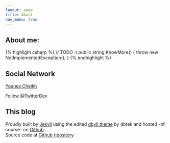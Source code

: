 ```yaml
---
layout: page
title: About
nav_menu: true
---
```


## About me: 
{% highlight csharp %}
    // TODO :) 
    public string KnowMore() {
        throw new NotImplementedException();
    }
{% endhighlight %}

## Social Network 

<div class="LI-profile-badge"  data-version="v1" data-size="medium" data-locale="fr_FR" data-type="horizontal" data-theme="light" data-vanity="cyounes"><a class="LI-simple-link" href='https://fr.linkedin.com/in/cyounes?trk=profile-badge'>Younes Cheikh</a></div>

<a href="https://twitter.com/TwitterDev?ref_src=twsrc%5Etfw" class="twitter-follow-button" data-show-count="false">Follow @TwitterDev</a>

## This blog

<p>
        Proudly built by <a href="http://jekyllrb.com/">Jekyll</a> using the edited <a href="https://github.com/dbtek/dbyll">dbyll theme</a> by dbtek and hosted -of course- on <a href="https://github.com">Github</a>... 
        <br />
        Source code at <a href="https://github.com/cyounes/cyounes.github.io">Github ripository</a>
</p>

<script type="text/javascript" src="https://platform.linkedin.com/badges/js/profile.js" async defer></script>
<script async src="https://platform.twitter.com/widgets.js" charset="utf-8"></script>
